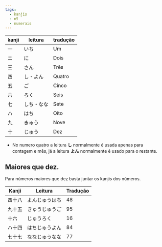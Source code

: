 ```yaml
---
tags:
  - kanjis
  - n5
  - numerais
---
```


| kanji | leitura | tradução |
| ----- | ------- | -------- |
| 一     | いち      | Um       |
| ニ     | に       | Dois     |
| 三     | さん      | Três     |
| 四     | し・よん    | Quatro   |
| 五     | ご       | Cinco    |
| 六     | ろく      | Seis     |
| 七     | しち・なな   | Sete     |
| ハ     | はち      | Oito     |
| 九     | きゅう     | Nove     |
| 十     | じゅう     | Dez      |
* No numero quatro a leitura **し** normalmente é usada apenas para contagem e mês, já a leitura **よん** normalmente é usado para o restante.
## Maiores que dez.

Para números maiores que dez basta juntar os kanjis dos números.

| Kanji | Leitura | Tradução |
| ----- | ------- | -------- |
| 四十八   | よんじゅうはち | 48       |
| 九十五   | きゅうじゅうご | 95       |
| 十六    | じゅうろく   | 16       |
| ハ十四   | はちじゅうよん | 84       |
| 七十七   | ななじゅうなな | 77       |

